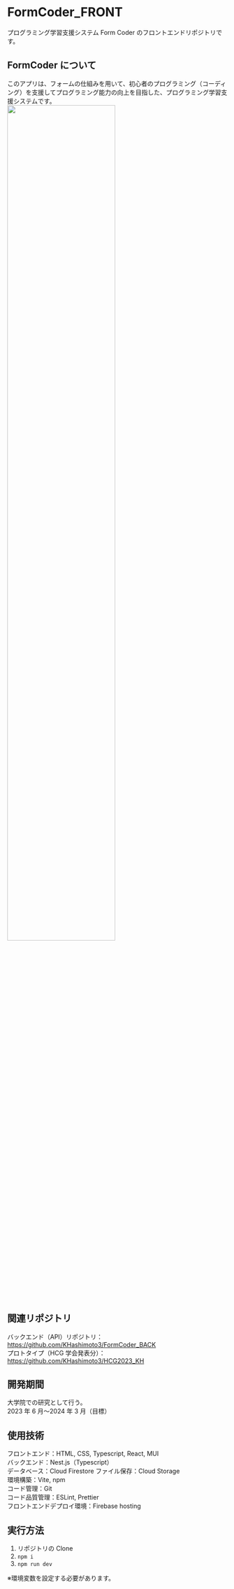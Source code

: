 # FormCoder_FRONT

プログラミング学習支援システム Form Coder のフロントエンドリポジトリです。

## FormCoder について

このアプリは、フォームの仕組みを用いて、初心者のプログラミング（コーディング）を支援してプログラミング能力の向上を目指した、プログラミング学習支援システムです。  
<img src="https://github.com/KHashimoto3/FormCoder_FRONT/assets/85172807/8a93dbcb-bdd9-42f4-9e52-303b0c96be83" width="70%" />

## 関連リポジトリ

バックエンド（API）リポジトリ：https://github.com/KHashimoto3/FormCoder_BACK  
プロトタイプ（HCG 学会発表分）：https://github.com/KHashimoto3/HCG2023_KH

## 開発期間

大学院での研究として行う。  
2023 年 6 月〜2024 年 3 月（目標）

## 使用技術

フロントエンド：HTML, CSS, Typescript, React, MUI  
バックエンド：Nest.js（Typescript）  
データベース：Cloud Firestore
ファイル保存：Cloud Storage  
環境構築：Vite, npm  
コード管理：Git  
コード品質管理：ESLint, Prettier  
フロントエンドデプロイ環境：Firebase hosting

## 実行方法

1. リポジトリの Clone
2. `npm i`
3. `npm run dev`

※環境変数を設定する必要があります。
